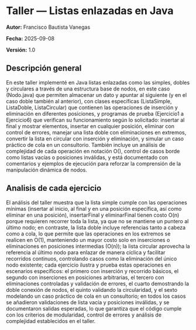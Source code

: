 # Taller — Listas enlazadas en Java
**Autor:** Francisco Bautista Vanegas

**Fecha:** 2025-09-08  

**Versión:** 1.0

## Descripción general
En este taller implementé en Java listas enlazadas 
como las simples, dobles y circulares a través de una
estructura base de nodos, en este caso (Nodo.java) 
que permiten almacenar un dato y apuntar al siguiente 
(y en el caso doble también al anterior), con clases
específicas (ListaSimple, ListaDoble, ListaCircular) 
que contienen las operaciones de inserción y eliminación 
en diferentes posiciones, y programas de prueba
(Ejercicio1 a Ejercicio6) que verifican su funcionamiento
según lo solicitado: insertar al final y mostrar elementos,
insertar en cualquier posición, eliminar con control de
errores, manejar una lista doble con eliminaciones en
extremos, convertir la lista en circular con inserción
y eliminación, y simular un caso práctico de cola en un
consultorio. También incluye un análisis de complejidad 
de cada operación en notación O(), control de casos borde
como listas vacías o posiciones inválidas, y está documentado 
con comentarios y ejemplos de ejecución para reforzar la
comprensión de la manipulación dinámica de nodos.

## Analisis de cada ejercicio

El análisis del taller muestra que la lista simple cumple 
con las operaciones mínimas (insertar al inicio, al final y
en una posición específica, así como eliminar en una posición),
insertarFinal y eliminarFinal tienen costo O(n) porque
requieren recorrer toda la lista, ya que no se mantiene un
puntero al último nodo; en contraste, la lista doble incluye
referencias tanto a cabeza como a cola, lo que permite que las 
operaciones en los extremos se realicen en O(1), manteniendo un
mayor costo solo en inserciones o eliminaciones en posiciones
intermedias (O(n)); la lista circular aprovecha la referencia
al último nodo para enlazar de manera cíclica y facilitar recorridos
continuos, controlando casos como la eliminación del único 
nodo existente; cada ejercicio ilustra y prueba estas operaciones 
en escenarios específicos: el primero con inserción y recorrido
básicos, el segundo con inserciones en posiciones arbitrarias, 
el tercero con eliminaciones controladas y validación de errores,
el cuarto demostrando la doble conexión de nodos, el quinto 
validando la circularidad, y el sexto modelando un caso práctico
de cola en un consultorio; en todos los casos se añadieron 
validaciones de lista vacía y posiciones inválidas, y se documentaron
salidas esperadas, lo que garantiza que el código cumple con los
criterios de modularidad, control de errores y análisis de complejidad
establecidos en el taller.